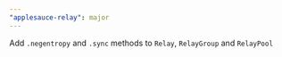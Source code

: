 ```yaml
---
"applesauce-relay": major
---
```


Add `.negentropy` and `.sync` methods to `Relay`, `RelayGroup` and `RelayPool`
